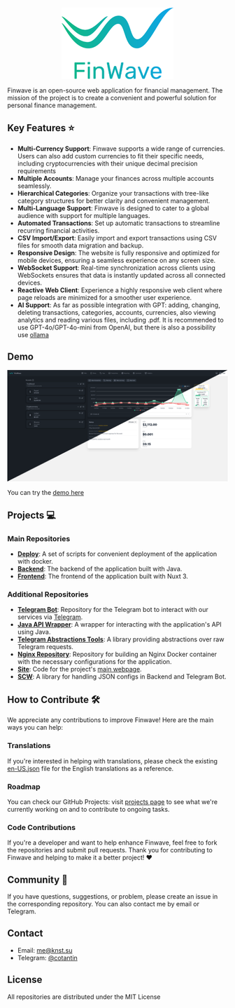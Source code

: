 <p align="center">
    <img src="https://github.com/FinWave-App/.github/blob/main/icons/logo_color.svg?raw=true" alt="FinWave logo" style="width:256px;">
</p>

Finwave is an open-source web application for financial management. The mission of the project is to create a convenient and powerful solution for personal finance management.

## Key Features ⭐

- **Multi-Currency Support**: Finwave supports a wide range of currencies. Users can also add custom currencies to fit their specific needs, including cryptocurrencies with their unique decimal precision requirements
- **Multiple Accounts**: Manage your finances across multiple accounts seamlessly.
- **Hierarchical Categories**: Organize your transactions with tree-like category structures for better clarity and convenient management.
- **Multi-Language Support**: Finwave is designed to cater to a global audience with support for multiple languages.
- **Automated Transactions**: Set up automatic transactions to streamline recurring financial activities.
- **CSV Import/Export**: Easily import and export transactions using CSV files for smooth data migration and backup.
- **Responsive Design**: The website is fully responsive and optimized for mobile devices, ensuring a seamless experience on any screen size.
- **WebSocket Support**: Real-time synchronization across clients using WebSockets ensures that data is instantly updated across all connected devices.
- **Reactive Web Client**: Experience a highly responsive web client where page reloads are minimized for a smoother user experience.
- **AI Support**: As far as possible integration with GPT: adding, changing, deleting transactions, categories, accounts, currencies, also viewing analytics and reading various files, including .pdf. It is recommended to use GPT-4o/GPT-4o-mini from OpenAI, but there is also a possibility use [ollama](https://github.com/ollama/ollama)

## Demo

<p align="center">
    <img src="https://github.com/FinWave-App/.github/blob/main/icons/demo-view.png?raw=true" alt="FinWave logo" style="width:1024px;">
</p>

You can try the [demo here](https://demo.finwave.app/)

## Projects 💻

### Main Repositories
- [**Deploy**](https://github.com/FinWave-App/FinWave-Deploy): A set of scripts for convenient deployment of the application with docker.
- [**Backend**](https://github.com/FinWave-App/FinWave-Backend): The backend of the application built with Java.
- [**Frontend**](https://github.com/FinWave-App/FinWave-Frontend): The frontend of the application built with Nuxt 3.

### Additional Repositories
- [**Telegram Bot**](https://github.com/FinWave-App/FinWave-Telegram-Bot): Repository for the Telegram bot to interact with our services via [Telegram](https://telegram.org/).
- [**Java API Wrapper**](https://github.com/FinWave-App/FinWave-Java-API): A wrapper for interacting with the application's API using Java.
- [**Telegram Abstractions Tools**](https://github.com/FinWave-App/Telegram-Abstractions-Tools): A library providing abstractions over raw Telegram requests.
- [**Nginx Repository**](https://github.com/FinWave-App/FinWave-Nginx): Repository for building an Nginx Docker container with the necessary configurations for the application.
- [**Site**](https://github.com/FinWave-App/FinWave-Site): Code for the project's [main webpage](https://finwave.app).
- [**SCW**](https://github.com/FinWave-App/FinWave-SCW): A library for handling JSON configs in Backend and Telegram Bot.

## How to Contribute 🛠️

We appreciate any contributions to improve Finwave! Here are the main ways you can help:

### Translations

If you're interested in helping with translations, please check the existing [en-US.json](https://github.com/FinWave-App/FinWave-Frontend/blob/master/lang/en-US.json) file for the English translations as a reference.

### Roadmap

You can сheck our GitHub Projects: visit [projects page](https://github.com/orgs/FinWave-App/projects) to see what we're currently working on and to contribute to ongoing tasks.

### Code Contributions

If you're a developer and want to help enhance Finwave, feel free to fork the repositories and submit pull requests.
Thank you for contributing to Finwave and helping to make it a better project! ❤️

## Community 🙋

If you have questions, suggestions, or problem, please create an issue in the corresponding repository. You can also contact me by email or Telegram.

## Contact

- Email: [me@knst.su](mailto:me@knst.su)
- Telegram: [@cotantin](https://t.me/cotantin)

## License

All repositories are distributed under the MIT License
